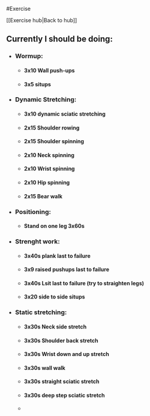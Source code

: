 #Exercise 

[[Exercise hub|Back to hub]]

## Currently I should be doing:
- ### Wormup:
	- #### 3x10 Wall push-ups
	- #### 3x5 situps
- ### Dynamic Stretching:
	- #### 3x10 dynamic sciatic stretching
	- #### 2x15 Shoulder rowing
	- #### 2x15 Shoulder spinning
	- #### 2x10 Neck spinning
	- #### 2x10 Wrist spinning
	- #### 2x10 Hip spinning
	- #### 2x15 Bear walk
- ### Positioning:
	- #### Stand on one leg 3x60s
- ### Strenght work:
	- #### 3x40s plank last to failure
	- #### 3x9 raised pushups last to failure
	- #### 3x40s Lsit last to failure (try to straighten legs)
	- #### 3x20 side to side situps
- ### Static stretching:
	- #### 3x30s Neck side stretch
	- #### 3x30s Shoulder back stretch
	- #### 3x30s Wrist down and up stretch
	- #### 3x30s wall walk
	- #### 3x30s straight sciatic stretch
	- #### 3x30s deep step sciatic stretch
	- 